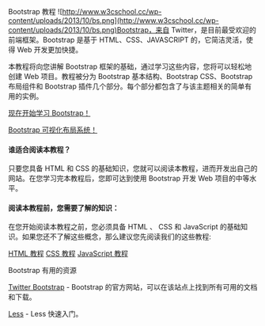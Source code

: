  Bootstrap 教程
  ![http://www.w3cschool.cc/wp-content/uploads/2013/10/bs.png](http://www.w3cschool.cc/wp-content/uploads/2013/10/bs.png)Bootstrap，来自 Twitter，是目前最受欢迎的前端框架。Bootstrap 是基于 HTML、CSS、JAVASCRIPT 的，它简洁灵活，使得 Web 开发更加快捷。

 本教程将向您讲解 Bootstrap 框架的基础，通过学习这些内容，您将可以轻松地创建 Web 项目。教程被分为 Bootstrap 基本结构、Bootstrap CSS、Bootstrap 布局组件和 Bootstrap 插件几个部分。每个部分都包含了与该主题相关的简单有用的实例。

 [现在开始学习 Bootstrap！](http://www.w3cschool.cc/bootstrap/bootstrap-intro.html)

 [Bootstrap 可视化布局系统！](http://www.w3cschool.cc/try/bootstrap/layoutit/)

 

 
#### 谁适合阅读本教程？

 只要您具备 HTML 和 CSS 的基础知识，您就可以阅读本教程，进而开发出自己的网站。在您学习完本教程后，您即可达到使用 Bootstrap 开发 Web 项目的中等水平。

 
#### 阅读本教程前，您需要了解的知识：


在您开始阅读本教程之前，您必须具备 HTML 、 CSS 和 JavaScript 的基础知识。如果您还不了解这些概念，那么建议您先阅读我们的这些教程: 




[HTML 教程](http://www.w3cschool.cc/html/html-tutorial.html) 
 [CSS 教程](http://www.w3cschool.cc/css/css-tutorial.html)
 [JavaScript 教程](http://www.w3cschool.cc/js/js-tutorial.html)
 
Bootstrap 有用的资源 

[Twitter Bootstrap](http://www.w3cschool.cc//getbootstrap.com/) - Bootstrap 的官方网站，可以在该站点上找到所有可用的文档和下载。
 
[Less](http://www.w3cschool.cc/manual/lessguide/) - Less 快速入门。
 



